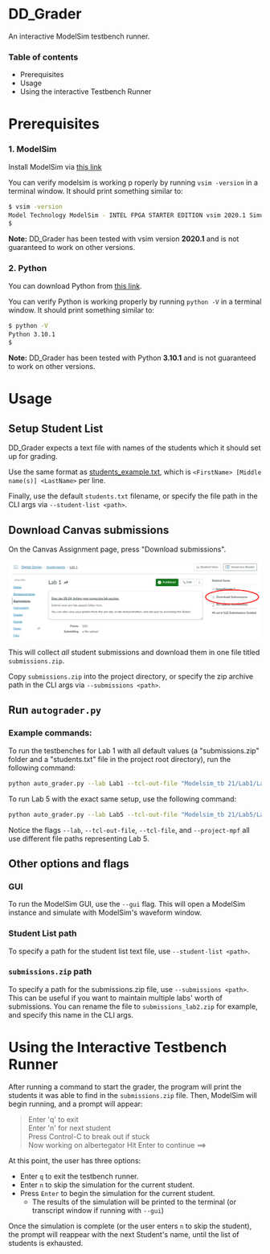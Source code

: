 # DD_Grader

An interactive ModelSim testbench runner.

### Table of contents

* Prerequisites
* Usage
* Using the interactive Testbench Runner

# Prerequisites

### 1. ModelSim

Install ModelSim via [this link](https://fpgasoftware.intel.com/20.1/?edition=lite&product=modelsim_ae&platform=windows)

You can verify modelsim is working p roperly by running `vsim -version` in a terminal window. It should print something similar to: 
```bash
$ vsim -version
Model Technology ModelSim - INTEL FPGA STARTER EDITION vsim 2020.1 Simulator 2020.02 Feb 28 2020
$
```

**Note:** DD_Grader has been tested with vsim version **2020.1** and is not guaranteed to work on other versions.

### 2. Python

You can download Python from [this link](https://www.python.org/downloads/).

You can verify Python is working properly by running `python -V` in a terminal window. It should print something similar to:
```bash
$ python -V
Python 3.10.1
$
```

**Note:** DD_Grader has been tested with Python **3.10.1** and is not guaranteed to work on other versions.

# Usage

## Setup Student List

DD_Grader expects a text file with names of the students which it should set up for grading.

Use the same format as [students_example.txt](www.google.com), which is `<FirstName> [Middle name(s)] <LastName>` per line.

Finally, use the default `students.txt` filename, or specify the file path in the CLI args via `--student-list <path>`.

## Download Canvas submissions

On the Canvas Assignment page, press "Download submissions". 

![Image showing where to find the "Download Submissions" button on the Canvas Assignment page.](images/download-submissions.png)

This will collect *all* student submissions and download them in one file titled `submissions.zip`.


Copy `submissions.zip` into the project directory, or specify the zip archive path in the CLI args via `--submissions <path>`.

## Run `autograder.py`

### Example commands:

To run the testbenches for Lab 1 with all default values (a "submissions.zip" folder and a "students.txt" file in the project root directory), run the following command:

```bash
python auto_grader.py --lab Lab1 --tcl-out-file "Modelsim_tb 21/Lab1/Lab1_out.tcl" --tcl-file lab_tcl/lab1.tcl --project-mpf "Modelsim_tb 21/Lab1/Lab1.mpf"
```

To run Lab 5 with the exact same setup, use the following command:

```bash
python auto_grader.py --lab Lab5 --tcl-out-file "Modelsim_tb 21/Lab5/Lab5_out.tcl" --tcl-file lab_tcl/lab5.tcl --project-mpf "Modelsim_tb 21/Lab5/Lab5.mpf"
```

Notice the flags `--lab`, `--tcl-out-file`, `--tcl-file`, and `--project-mpf` all use different file paths representing Lab 5.

## Other options and flags
### GUI

To run the ModelSim GUI, use the `--gui` flag. This will open a ModelSim instance and simulate with ModelSim's waveform window.

### Student List path

To specify a path for the student list text file, use `--student-list <path>`.

### `submissions.zip` path

To specify a path for the submissions.zip file, use `--submissions <path>`.
This can be useful if you want to maintain multiple labs' worth of submissions. You can rename the file to `submissions_lab2.zip` for example, and specify this name in the CLI args.

# Using the Interactive Testbench Runner

After running a command to start the grader, the program will print the students it was able to find in the `submissions.zip` file.
Then, ModelSim will begin running, and a prompt will appear:

> Enter 'q' to exit\
> Enter 'n' for next student\
> Press Control-C to break out if stuck\
> Now working on albertegator Hit Enter to continue ==>

At this point, the user has three options:

* Enter `q` to exit the testbench runner.
* Enter `n` to skip the simulation for the current student.
* Press `Enter` to begin the simulation for the current student.
    * The results of the simulation will be printed to the terminal (or transcript window if running with `--gui`)
    
Once the simulation is complete (or the user enters `n` to skip the student), the prompt will reappear with the next Student's name, until the list of students is exhausted.
